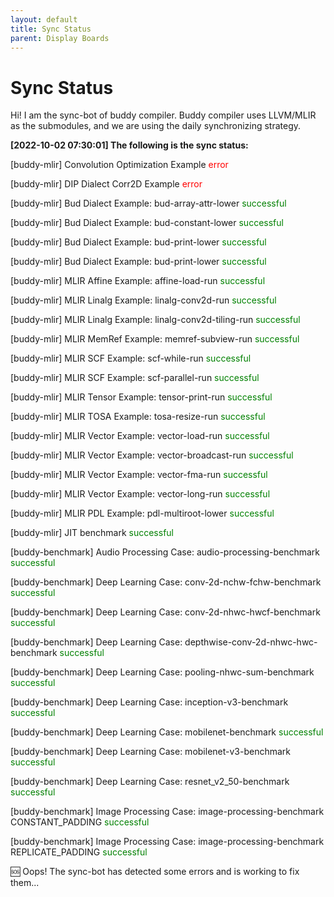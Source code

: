 ```yaml
---
layout: default
title: Sync Status
parent: Display Boards
---
```


# Sync Status

Hi! I am the sync-bot of buddy compiler. Buddy compiler uses LLVM/MLIR as the submodules, and we are using the daily synchronizing strategy.

**[2022-10-02 07:30:01] The following is the sync status:**

[buddy-mlir] Convolution Optimization Example  <font color=red>error</font>

[buddy-mlir] DIP Dialect Corr2D Example  <font color=red>error</font>

[buddy-mlir] Bud Dialect Example: bud-array-attr-lower <font color=green>successful</font>

[buddy-mlir] Bud Dialect Example: bud-constant-lower <font color=green>successful</font>

[buddy-mlir] Bud Dialect Example: bud-print-lower <font color=green>successful</font>

[buddy-mlir] Bud Dialect Example: bud-print-lower <font color=green>successful</font>

[buddy-mlir] MLIR Affine Example: affine-load-run <font color=green>successful</font>

[buddy-mlir] MLIR Linalg Example: linalg-conv2d-run <font color=green>successful</font>

[buddy-mlir] MLIR Linalg Example: linalg-conv2d-tiling-run <font color=green>successful</font>

[buddy-mlir] MLIR MemRef Example: memref-subview-run <font color=green>successful</font>

[buddy-mlir] MLIR SCF Example: scf-while-run <font color=green>successful</font>

[buddy-mlir] MLIR SCF Example: scf-parallel-run <font color=green>successful</font>

[buddy-mlir] MLIR Tensor Example: tensor-print-run <font color=green>successful</font>

[buddy-mlir] MLIR TOSA Example: tosa-resize-run <font color=green>successful</font>

[buddy-mlir] MLIR Vector Example: vector-load-run <font color=green>successful</font>

[buddy-mlir] MLIR Vector Example: vector-broadcast-run <font color=green>successful</font>

[buddy-mlir] MLIR Vector Example: vector-fma-run <font color=green>successful</font>

[buddy-mlir] MLIR Vector Example: vector-long-run <font color=green>successful</font>

[buddy-mlir] MLIR PDL Example: pdl-multiroot-lower <font color=green>successful</font>

[buddy-mlir] JIT benchmark <font color=green>successful</font>

[buddy-benchmark] Audio Processing Case: audio-processing-benchmark <font color=green>successful</font>

[buddy-benchmark] Deep Learning Case: conv-2d-nchw-fchw-benchmark <font color=green>successful</font>

[buddy-benchmark] Deep Learning Case: conv-2d-nhwc-hwcf-benchmark <font color=green>successful</font>

[buddy-benchmark] Deep Learning Case: depthwise-conv-2d-nhwc-hwc-benchmark <font color=green>successful</font>

[buddy-benchmark] Deep Learning Case: pooling-nhwc-sum-benchmark <font color=green>successful</font>

[buddy-benchmark] Deep Learning Case: inception-v3-benchmark <font color=green>successful</font>

[buddy-benchmark] Deep Learning Case: mobilenet-benchmark <font color=green>successful</font>

[buddy-benchmark] Deep Learning Case: mobilenet-v3-benchmark <font color=green>successful</font>

[buddy-benchmark] Deep Learning Case: resnet_v2_50-benchmark <font color=green>successful</font>

[buddy-benchmark] Image Processing Case: image-processing-benchmark CONSTANT_PADDING <font color=green>successful</font>

[buddy-benchmark] Image Processing Case: image-processing-benchmark REPLICATE_PADDING <font color=green>successful</font>

🆘 Oops! The sync-bot has detected some errors and is working to fix them...

